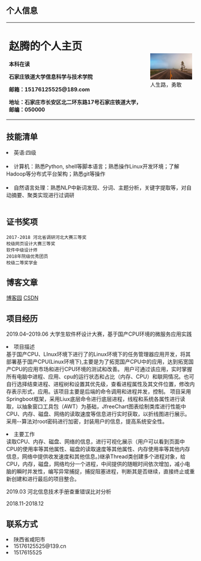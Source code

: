 ## 个人信息
<table border="0">
  <tr>
    <td width="75%">
      <h1>赵腾的个人主页</h1>
      <p><b>本科在读</b></p>
      <p><b>石家庄铁道大学信息科学与技术学院</b></p>
      <p><b>邮箱：15176125525@189.com</b></p>
      <p><b>地址：石家庄市长安区北二环东路17号石家庄铁道大学，邮编：050000</b></p>
    </td>
    <td width="25%">
      <img src="./photo/gonglu.jpg" width="100%">人生路，勇敢
    </td>
  </tr>
</table>


## 技能清单

<li>英语:四级</li><br/>
<li>计算机：熟悉Python, shell等脚本语言；熟悉操作Linux开发环境；了解Hadoop等分布式平台架构；熟悉git等操作</li><br/>
<li>自然语言处理：熟悉NLP中新词发现、分词、主题分析，关键字提取等，对自动摘要、聚类实现进行过调研</li><br/>

## 证书奖项
    2017-2018 河北省调研河北大赛三等奖
    校级网页设计大赛三等奖
    软件中级设计师
    2018年院级优秀团员
    校级二等奖学金

## 博客文章


 [博客园](https://www.cnblogs.com/zhao-teng-ass/)
 [CSDN](https://blog.csdn.net/qq_38648558)
 
 
## 项目经历

2019.04–2019.06 大学生软件杯设计大赛，基于国产CPU环境的微服务应用实践

<bold><li>项目描述</li></bold>
    基于国产CPU、LInux环境下进行了的Linux环境下的任务管理器应用开发，将其部署基于国产CPU(Linux环境下),主要是为了拓宽国产CPU中的应用，达到拓宽国产CPU的应用市场和进行CPU环境的测试和改善。
    用户可通过该应用，实时掌握所有电脑中进程、应用、cpu的运行状态和占比（内存、CPU）和联网情况。也可自行选择结束进程、进程树和设置其优先级，查看进程属性及其文件位置，修改内存表示形式，应用。该项目主要是后端的命令调用和进程并发，控制。
    项目采用Springboot框架，采用Liux底层命令进行底层进程，线程和系统各属性进行读取，以抽象窗口工具包（AWT）为基础，JfreeChart图表绘制类库进行性能中CPU、内存、磁盘、网络的读取速度等信息进行实时获取，以折线图进行展示。采用--算法对root密码进行加密，封装用户的信息，提高系统安全性。

<bold><li>主要工作</li></bold>读取CPU、内存、磁盘、网络的信息，进行可视化展示（用户可以看到页面中CPU的使用率等其他属性、磁盘的读取速度等其他属性、内存使用率等其他内存信息，网络中提供收发速度和其他信息。)继承Thread类创建多个进程对象，给CPU，内存，磁盘，网络均分一个进程，中间提供的随眠时间依次增加，减小电脑的瞬时并发性，编写异常捕捉，捕捉阻塞进程，判断其是否继续，直接终止或重新创建和进行最后的项目整合。

2019.03 河北信息技术手册查重错误比对分析 


2018.11-2018.12


  



## 联系方式
  <li>陕西省咸阳市</li>
  <li>15176125525@139.cn</li>
  <li>1517615525</li>



